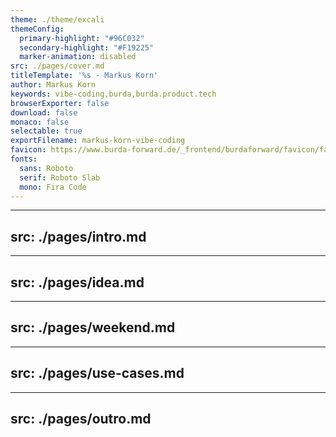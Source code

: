 ```yaml
---
theme: ./theme/excali
themeConfig:
  primary-highlight: "#96C032"
  secondary-highlight: "#F19225"
  marker-animation: disabled
src: ./pages/cover.md
titleTemplate: '%s - Markus Korn'
author: Markus Korn
keywords: vibe-coding,burda,burda.product.tech
browserExporter: false
download: false
monaco: false
selectable: true
exportFilename: markus-korn-vibe-coding
favicon: https://www.burda-forward.de/_frontend/burdaforward/favicon/favicon.ico
fonts:
  sans: Roboto
  serif: Roboto Slab
  mono: Fira Code
---
```

---
src: ./pages/intro.md
---
---
src: ./pages/idea.md
---
---
src: ./pages/weekend.md
---
---
src: ./pages/use-cases.md
---





---
src: ./pages/outro.md
---
